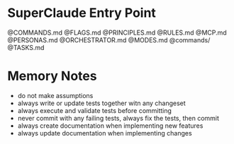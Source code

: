 # SuperClaude Entry Point

@COMMANDS.md
@FLAGS.md
@PRINCIPLES.md
@RULES.md
@MCP.md
@PERSONAS.md
@ORCHESTRATOR.md
@MODES.md
@commands/
@TASKS.md


# Memory Notes
- do not make assumptions
- always write or update tests together witn any changeset
- always execute and validate tests before committing
- never commit with any failing tests, always fix the tests, then commit
- always create documentation when implementing new features
- always update documentation when implementing changes
